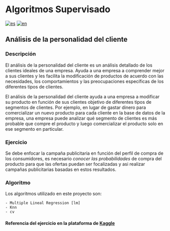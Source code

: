 # Algoritmos Supervisado
[![es](https://img.shields.io/badge/lang-es-yellow.svg)](/README.md)
[![en](https://img.shields.io/badge/lang-en-red.svg)](/README.en.md)

## Análisis de la personalidad del cliente
### Descripción
El análisis de la personalidad del cliente es un análisis detallado de los clientes ideales de una empresa. Ayuda a una empresa a comprender mejor a sus clientes y les facilita la modificación de productos de acuerdo con las necesidades, los comportamientos y las preocupaciones específicas de los diferentes tipos de clientes.

El análisis de la personalidad del cliente ayuda a una empresa a modificar su producto en función de sus clientes objetivo de diferentes tipos de segmentos de clientes. Por ejemplo, en lugar de gastar dinero para comercializar un nuevo producto para cada cliente en la base de datos de la empresa, una empresa puede analizar qué segmento de clientes es más probable que compre el producto y luego comercializar el producto solo en ese segmento en particular.

### Ejercicio
Se debe enfocar la campaña publicitaria en función del perfil de compra de los consumidores, es necesario _conocer las probabilidades_ de compra del producto para que las ofertas puedan ser focalizadas y asi realizar campañas publicitarias basadas en estos resultados.

### Algoritmo
Los algoritmos utilizado en este proyecto son:

    - Multiple Lineal Regression [lm]
    - Knn
    - cv

#### Referencia del ejercicio en la plataforma de [Kaggle](https://www.kaggle.com/imakash3011customer-personality-analysis)